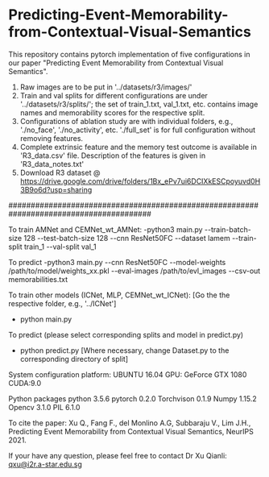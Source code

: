 # Predicting-Event-Memorability-from-Contextual-Visual-Semantics
This repository contains pytorch implementation of five configurations in our paper "Predicting Event Memorability from Contextual Visual Semantics".
1. Raw images are to be put in '../datasets/r3/images/'
2. Train and val splits for different configurations are under '../datasets/r3/splits/'; the set of train_1.txt, val_1.txt, etc. contains image names and memorability scores for the respective split.
3. Configurations of ablation study are with individual folders, e.g., './no_face', './no_activity', etc. './full_set' is for full configuration without removing features. 
4. Complete extrinsic feature and the memory test outcome is available in 'R3_data.csv' file. Description of the features is given in 'R3_data_notes.txt'
5. Download R3 dataset @ https://drive.google.com/drive/folders/1Bx_ePv7ui6DCIXkESCpoyuvd0H3B9o6d?usp=sharing

########################################################################################

To train AMNet and CEMNet_wt_AMNet:
-python3 main.py --train-batch-size 128 --test-batch-size 128 --cnn ResNet50FC --dataset lamem --train-split train_1 --val-split val_1

To predict
-python3 main.py --cnn ResNet50FC --model-weights /path/to/model/weights_xx.pkl --eval-images /path/to/evl_images --csv-out memorabilities.txt

To train other models (ICNet, MLP, CEMNet_wt_ICNet):
[Go the the respective folder, e.g., '../ICNet']
- python main.py

To predict (please select corresponding splits and model in predict.py)
- python predict.py
[Where necessary, change Dataset.py to the corresponding directory of split]

System configuration
platform: UBUNTU 16.04
GPU: GeForce GTX 1080
CUDA:9.0

Python packages
python 3.5.6
pytorch 0.2.0
Torchvison 0.1.9
Numpy 1.15.2
Opencv 3.1.0
PIL 6.1.0

To cite the paper: 
Xu Q., Fang F., del Monlino A.G, Subbaraju V., Lim J.H., Predicting Event Memorability from Contextual Visual Semantics, NeurIPS 2021.

If your have any question, please feel free to contact Dr Xu Qianli: qxu@i2r.a-star.edu.sg
